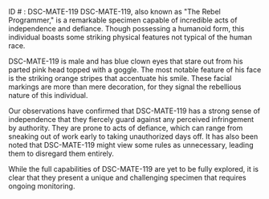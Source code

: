 ID # : DSC-MATE-119
DSC-MATE-119, also known as "The Rebel Programmer," is a remarkable specimen capable of incredible acts of independence and defiance. Though possessing a humanoid form, this individual boasts some striking physical features not typical of the human race.

DSC-MATE-119 is male and has blue clown eyes that stare out from his parted pink head topped with a goggle. The most notable feature of his face is the striking orange stripes that accentuate his smile. These facial markings are more than mere decoration, for they signal the rebellious nature of this individual.

Our observations have confirmed that DSC-MATE-119 has a strong sense of independence that they fiercely guard against any perceived infringement by authority. They are prone to acts of defiance, which can range from sneaking out of work early to taking unauthorized days off. It has also been noted that DSC-MATE-119 might view some rules as unnecessary, leading them to disregard them entirely.

While the full capabilities of DSC-MATE-119 are yet to be fully explored, it is clear that they present a unique and challenging specimen that requires ongoing monitoring.